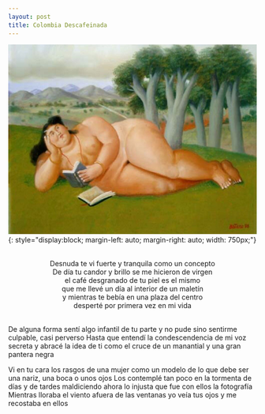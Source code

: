 ```yaml
---
layout: post
title: Colombia Descafeinada
---
```


![Mujer desnuda, Fernando Botero](/assets/img/botero-woman.jpeg){: style="display:block; margin-left: auto; margin-right: auto; width: 750px;"}

<p style="white-space: pre; text-align: center;">
Desnuda te vi fuerte y tranquila como un concepto
De día tu candor y brillo se me hicieron de virgen
el café desgranado de tu piel es el mismo
que me llevé un día al interior de un maletín
y mientras te bebía en una plaza del centro
desperté por primera vez en mi vida

De alguna forma sentí algo infantil de tu parte
y no pude sino sentirme culpable, casi perverso
Hasta que entendí la condescendencia de mi voz secreta
y abracé la idea de ti como el cruce de un manantial
y una gran pantera negra

Vi en tu cara los rasgos de una mujer
como un modelo de lo que debe ser una nariz, una boca o unos ojos
Los contemplé tan poco en la tormenta de días y de tardes
maldiciendo ahora lo injusta que fue con ellos la fotografía
Mientras lloraba el viento afuera de las ventanas
yo veía tus ojos y me recostaba en ellos
</p> 


